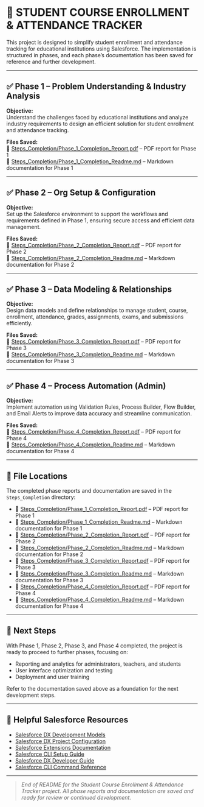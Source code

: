 # 📘 STUDENT COURSE ENROLLMENT & ATTENDANCE TRACKER

This project is designed to simplify student enrollment and attendance tracking for educational institutions using Salesforce. The implementation is structured in phases, and each phase’s documentation has been saved for reference and further development.

---

## ✅ Phase 1 – Problem Understanding & Industry Analysis

**Objective:**  
Understand the challenges faced by educational institutions and analyze industry requirements to design an efficient solution for student enrollment and attendance tracking.

**Files Saved:**  
📂 [Steps_Completion/Phase_1_Completion_Report.pdf](Steps_Completion/Phase_1_Completion_Report.pdf) – PDF report for Phase 1  
📂 [Steps_Completion/Phase_1_Completion_Readme.md](Steps_Completion/Phase_1_Completion_Readme.md) – Markdown documentation for Phase 1  

---

## ✅ Phase 2 – Org Setup & Configuration

**Objective:**  
Set up the Salesforce environment to support the workflows and requirements defined in Phase 1, ensuring secure access and efficient data management.

**Files Saved:**  
📂 [Steps_Completion/Phase_2_Completion_Report.pdf](Steps_Completion/Phase_2_Completion_Report.pdf) – PDF report for Phase 2  
📂 [Steps_Completion/Phase_2_Completion_Readme.md](Steps_Completion/Phase_2_Completion_Readme.md) – Markdown documentation for Phase 2  

---

## ✅ Phase 3 – Data Modeling & Relationships

**Objective:**  
Design data models and define relationships to manage student, course, enrollment, attendance, grades, assignments, exams, and submissions efficiently.

**Files Saved:**  
📂 [Steps_Completion/Phase_3_Completion_Report.pdf](Steps_Completion/Phase_3_Completion_Report.pdf) – PDF report for Phase 3  
📂 [Steps_Completion/Phase_3_Completion_Readme.md](Steps_Completion/Phase_3_Completion_Readme.md) – Markdown documentation for Phase 3  

---

## ✅ Phase 4 – Process Automation (Admin)

**Objective:**  
Implement automation using Validation Rules, Process Builder, Flow Builder, and Email Alerts to improve data accuracy and streamline communication.

**Files Saved:**  
📂 [Steps_Completion/Phase_4_Completion_Report.pdf](Steps_Completion/Phase_4_Completion_Report.pdf) – PDF report for Phase 4  
📂 [Steps_Completion/Phase_4_Completion_Readme.md](Steps_Completion/Phase_4_Completion_Readme.md) – Markdown documentation for Phase 4  

---

## 📂 File Locations

The completed phase reports and documentation are saved in the `Steps_Completion` directory:

- 📂 [Steps_Completion/Phase_1_Completion_Report.pdf](Steps_Completion/Phase_1_Completion_Report.pdf) – PDF report for Phase 1  
- 📂 [Steps_Completion/Phase_1_Completion_Readme.md](Steps_Completion/Phase_1_Completion_Readme.md) – Markdown documentation for Phase 1  
- 📂 [Steps_Completion/Phase_2_Completion_Report.pdf](Steps_Completion/Phase_2_Completion_Report.pdf) – PDF report for Phase 2  
- 📂 [Steps_Completion/Phase_2_Completion_Readme.md](Steps_Completion/Phase_2_Completion_Readme.md) – Markdown documentation for Phase 2  
- 📂 [Steps_Completion/Phase_3_Completion_Report.pdf](Steps_Completion/Phase_3_Completion_Report.pdf) – PDF report for Phase 3  
- 📂 [Steps_Completion/Phase_3_Completion_Readme.md](Steps_Completion/Phase_3_Completion_Readme.md) – Markdown documentation for Phase 3  
- 📂 [Steps_Completion/Phase_4_Completion_Report.pdf](Steps_Completion/Phase_4_Completion_Report.pdf) – PDF report for Phase 4  
- 📂 [Steps_Completion/Phase_4_Completion_Readme.md](Steps_Completion/Phase_4_Completion_Readme.md) – Markdown documentation for Phase 4  

---

## 📌 Next Steps

With Phase 1, Phase 2, Phase 3, and Phase 4 completed, the project is ready to proceed to further phases, focusing on:

- Reporting and analytics for administrators, teachers, and students  
- User interface optimization and testing  
- Deployment and user training  

Refer to the documentation saved above as a foundation for the next development steps.

---

## 🔗 Helpful Salesforce Resources

- [Salesforce DX Development Models](https://developer.salesforce.com/tools/vscode/en/user-guide/development-models)  
- [Salesforce DX Project Configuration](https://developer.salesforce.com/docs/atlas.en-us.sfdx_dev.meta/sfdx_dev/sfdx_dev_ws_config.htm)  
- [Salesforce Extensions Documentation](https://developer.salesforce.com/tools/vscode/)  
- [Salesforce CLI Setup Guide](https://developer.salesforce.com/docs/atlas.en-us.sfdx_setup.meta/sfdx_setup/sfdx_setup_intro.htm)  
- [Salesforce DX Developer Guide](https://developer.salesforce.com/docs/atlas.en-us.sfdx_dev.meta/sfdx_dev/sfdx_dev_intro.htm)  
- [Salesforce CLI Command Reference](https://developer.salesforce.com/docs/atlas.en-us.sfdx_cli_reference.meta/sfdx_cli_reference/cli_reference.htm)  

---

> _End of README for the Student Course Enrollment & Attendance Tracker project. All phase reports and documentation are saved and ready for review or continued development._
